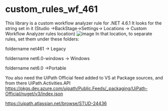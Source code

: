 # custom_rules_wf_461

This library is a custom workflow analyzer rule for .NET 4.6.1
It looks for the string set in it (Studio ->BackStage->Settings-> Locations -> Custom Workflow Analyzer rules location)
![image](https://user-images.githubusercontent.com/93514663/215098556-c2efe3bc-1f46-4e51-b406-cef713edc261.png)
In that location, to separate rules, set them under these folders:

foldername net461 -> Legacy

foldername  net6.0-windows -> Windows

foldername net6.0  ->Portable

You also need the UiPath Official feed added to VS at Package sources, and from there UiPath.Activities.API
https://pkgs.dev.azure.com/uipath/Public.Feeds/_packaging/UiPath-Official/nuget/v3/index.json


https://uipath.atlassian.net/browse/STUD-24436
